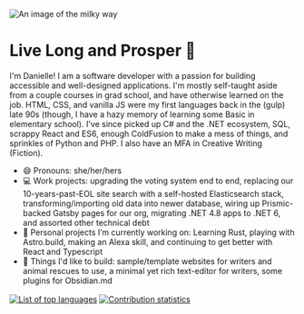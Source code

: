 ![An image of the milky way](https://scifibrarian.files.wordpress.com/2016/02/space.jpg "Milky way in space")

# Live Long and Prosper :vulcan_salute:
I'm Danielle! I am a software developer with a passion for building accessible and well-designed applications. I'm mostly self-taught aside from a couple courses in grad school, and have otherwise learned on the job. HTML, CSS, and vanilla JS were my first languages back in the (gulp) late 90s (though, I have a hazy memory of learning some Basic in elementary school). I've since picked up C# and the .NET ecosystem, SQL, scrappy React and ES6, enough ColdFusion to make a mess of things, and sprinkles of Python and PHP. I also have an MFA in Creative Writing (Fiction).

- 😄 Pronouns: she/her/hers
- 💻 Work projects: upgrading the voting system end to end, replacing our 10-years-past-EOL site search with a self-hosted Elasticsearch stack, transforming/importing old data into newer database, wiring up Prismic-backed Gatsby pages for our org, migrating .NET 4.8 apps to .NET 6, and assorted other technical debt
- 🔭 Personal projects I’m currently working on: Learning Rust, playing with Astro.build, making an Alexa skill, and continuing to get better with React and Typescript
- 🌌 Things I'd like to build: sample/template websites for writers and animal rescues to use, a minimal yet rich text-editor for writers, some plugins for Obsidian.md

<a href="https://github.com/dmtrek14/"><img align="center" alt="List of top languages" src="https://github-readme-stats.vercel.app/api/top-langs/?username=dmtrek14&theme=gotham&show_icons=true" /></a>
<a href="https://github.com/dmtrek14/"><img align="center" alt="Contribution statistics" src="https://github-readme-stats.vercel.app/api?username=dmtrek14&theme=gotham&show_icons=true" /></a>
